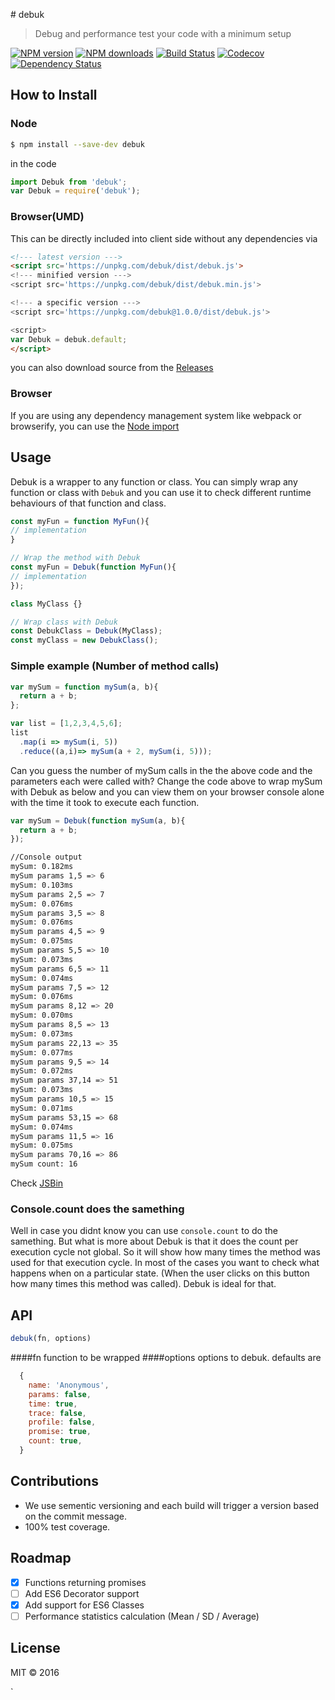 # debuk

>Debug and performance test your code with a minimum setup

[![NPM
version](http://img.shields.io/npm/v/debuk.svg?style=flat-square)](https://www.npmjs.com/package/debuk)
[![NPM
downloads](http://img.shields.io/npm/dm/debuk.svg?style=flat-square)](https://www.npmjs.com/package/debuk)
[![Build
Status](http://img.shields.io/travis/udnisap/debuk/master.svg?style=flat-square)](https://travis-ci.org/udnisap/debuk)
[![Codecov](https://img.shields.io/codecov/c/github/udnisap/debuk.svg)](https://codecov.io/gh/udnisap/debuk)
[![Dependency
Status](http://img.shields.io/david/udnisap/debuk.svg?style=flat-square)](https://david-dm.org/udnisap/debuk)
## How to Install

### Node

```sh
$ npm install --save-dev debuk
```
in the code
```js
import Debuk from 'debuk';
var Debuk = require('debuk');
```

### Browser(UMD)
This can be directly included into client side without any dependencies via
```html
<!--- latest version --->
<script src='https://unpkg.com/debuk/dist/debuk.js'>
<!--- minified version --->
<script src='https://unpkg.com/debuk/dist/debuk.min.js'>

<!--- a specific version --->
<script src='https://unpkg.com/debuk@1.0.0/dist/debuk.js'>

<script>
var Debuk = debuk.default;
</script>
```
you can also download source from the
[Releases](https://github.com/udnisap/debuk/releases)

### Browser
If you are using any dependency management system like webpack or browserify,
you can use the [Node import](#node)


## Usage
Debuk is a wrapper to any function or class. You can simply wrap any function or
class with `Debuk` and you can use it to check different runtime behaviours of that
function and class.

```js
const myFun = function MyFun(){
// implementation
}

// Wrap the method with Debuk
const myFun = Debuk(function MyFun(){
// implementation
});

class MyClass {}

// Wrap class with Debuk
const DebukClass = Debuk(MyClass);
const myClass = new DebukClass();
```

### Simple example (Number of method calls)

```js
var mySum = function mySum(a, b){
  return a + b;
};

var list = [1,2,3,4,5,6];
list
  .map(i => mySum(i, 5))
  .reduce((a,i)=> mySum(a + 2, mySum(i, 5)));
```
Can you guess the number of mySum calls in the the above code and the parameters
each were called with?
Change the code above to wrap mySum with Debuk as below and you can view them on
your browser console alone with the time it took to execute each function.

```js
var mySum = Debuk(function mySum(a, b){
  return a + b;
});
```
```sh
//Console output
mySum: 0.182ms
mySum params 1,5 => 6
mySum: 0.103ms
mySum params 2,5 => 7
mySum: 0.076ms
mySum params 3,5 => 8
mySum: 0.076ms
mySum params 4,5 => 9
mySum: 0.075ms
mySum params 5,5 => 10
mySum: 0.073ms
mySum params 6,5 => 11
mySum: 0.074ms
mySum params 7,5 => 12
mySum: 0.076ms
mySum params 8,12 => 20
mySum: 0.070ms
mySum params 8,5 => 13
mySum: 0.073ms
mySum params 22,13 => 35
mySum: 0.077ms
mySum params 9,5 => 14
mySum: 0.072ms
mySum params 37,14 => 51
mySum: 0.073ms
mySum params 10,5 => 15
mySum: 0.071ms
mySum params 53,15 => 68
mySum: 0.074ms
mySum params 11,5 => 16
mySum: 0.075ms
mySum params 70,16 => 86
mySum count: 16
```
Check [JSBin](https://jsbin.com/baxupum/edit?html,js)

### Console.count does the samething
Well in case you didnt know you can use `console.count` to do the samething. But
what is more about Debuk is that it does the count per execution cycle not
global. So it will show how many times the method was used for that execution
cycle. In most of the cases you want to check what happens when on a particular
state. (When the user clicks on this button how many times this method was
called). Debuk is ideal for that. 

## API
```js
debuk(fn, options)
```
####fn
function to be wrapped
####options
options to debuk. 
defaults are 
```js
  {  
    name: 'Anonymous',
    params: false,
    time: true,
    trace: false,
    profile: false,
    promise: true,
    count: true,
  }
```

## Contributions
- We use sementic versioning and each build will trigger a version based on the
  commit message. 
- 100% test coverage.

## Roadmap
- [x] Functions returning promises
- [ ] Add ES6 Decorator support
- [x] Add support for ES6 Classes
- [ ] Performance statistics calculation (Mean / SD / Average)

## License

MIT © 2016 

`

